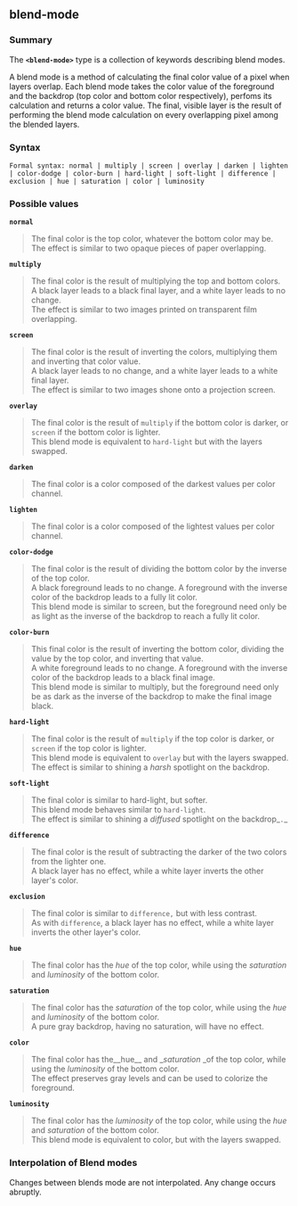 ## blend-mode

### Summary

The **`<blend-mode>`** type is a collection of keywords describing blend modes.

A blend mode is a method of calculating the final color value of a pixel when layers overlap. Each blend mode takes the color value of the foreground and the backdrop (top color and bottom color respectively), perfoms its calculation and returns a color value. The final, visible layer is the result of performing the blend mode calculation on every overlapping pixel among the blended layers.

### Syntax

    Formal syntax: normal | multiply | screen | overlay | darken | lighten | color-dodge | color-burn | hard-light | soft-light | difference | exclusion | hue | saturation | color | luminosity

### Possible values

**`normal`**

> The final color is the top color, whatever the bottom color may be.  
> The effect is similar to two opaque pieces of paper overlapping.
> 
> 

**`multiply`**

> The final color is the result of multiplying the top and bottom colors.  
> A black layer leads to a black final layer, and a white layer leads to no change.  
> The effect is similar to two images printed on transparent film overlapping.
> 
> 

**`screen`**

> The final color is the result of inverting the colors, multiplying them and inverting that color value.  
> A black layer leads to no change, and a white layer leads to a white final layer.  
> The effect is similar to two images shone onto a projection screen.
> 
> 

**`overlay`**

> The final color is the result of `multiply` if the bottom color is darker, or `screen` if the bottom color is lighter.  
> This blend mode is equivalent to `hard-light` but with the layers swapped.
> 
> 

**`darken`**

> The final color is a color composed of the darkest values per color channel.
> 
> 

**`lighten`**

> The final color is a color composed of the lightest values per color channel.
> 
> 

**`color-dodge`**

> The final color is the result of dividing the bottom color by the inverse of the top color.  
> A black foreground leads to no change. A foreground with the inverse color of the backdrop leads to a fully lit color.  
> This blend mode is similar to screen, but the foreground need only be as light as the inverse of the backdrop to reach a fully lit color.
> 
> 

**`color-burn`**

> This final color is the result of inverting the bottom color, dividing the value by the top color, and inverting that value.  
> A white foreground leads to no change. A foreground with the inverse color of the backdrop leads to a black final image.  
> This blend mode is similar to multiply, but the foreground need only be as dark as the inverse of the backdrop to make the final image black.
> 
> 

**`hard-light`**

> The final color is the result of `multiply` if the top color is darker, or `screen` if the top color is lighter.  
> This blend mode is equivalent to `overlay` but with the layers swapped.  
> The effect is similar to shining a _harsh_ spotlight on the backdrop.
> 
> 

**`soft-light`**

> The final color is similar to hard-light, but softer.  
> This blend mode behaves similar to `hard-light`.  
> The effect is similar to shining a _diffused_ spotlight on the backdrop_`.`_
> 
> 

**`difference`**

> The final color is the result of subtracting the darker of the two colors from the lighter one.  
> A black layer has no effect, while a white layer inverts the other layer's color.
> 
> 

**`exclusion`**

> The final color is similar to `difference,` but with less contrast.  
> As with `difference`,  a black layer has no effect, while a white layer inverts the other layer's color.
> 
> 

**`hue`**

> The final color has the _hue_ of the top color, while using the _saturation_ and _luminosity_ of the bottom color.
> 
> 

**`saturation`**

> The final color has the _saturation_ of the top color, while using the _hue_ and _luminosity_ of the bottom color.  
> A pure gray backdrop, having no saturation, will have no effect.
> 
> 

**`color`**

> The final color has the__hue__ and __saturation_ _of the top color, while using the _luminosity_ of the bottom color.  
> The effect preserves gray levels and can be used to colorize the foreground.
> 
> 

**`luminosity`**

> The final color has the _luminosity_ of the top color, while using the _hue_ and _saturation_ of the bottom color.  
> This blend mode is equivalent to color, but with the layers swapped.
> 
> 

### Interpolation of Blend modes

Changes between blends mode are not interpolated. Any change occurs abruptly.